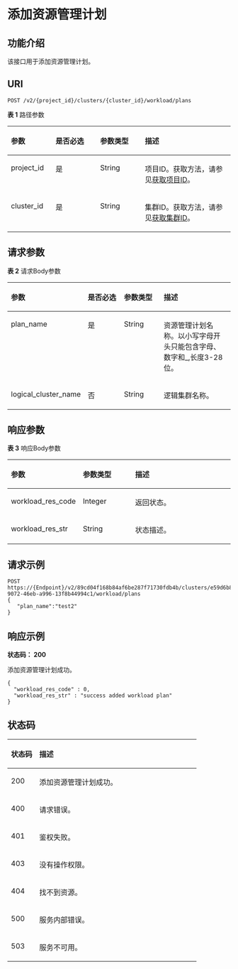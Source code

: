 # 添加资源管理计划<a name="ZH-CN_TOPIC_0000001437541673"></a>

## 功能介绍<a name="section8346144142320"></a>

该接口用于添加资源管理计划。

## URI<a name="section1135304415236"></a>

```
POST /v2/{project_id}/clusters/{cluster_id}/workload/plans
```

**表 1**  路径参数

<a name="table93646444233"></a>
<table><thead align="left"><tr id="row183603449239"><th class="cellrowborder" valign="top" width="20%" id="mcps1.2.5.1.1"><p id="p736544410236"><a name="p736544410236"></a><a name="p736544410236"></a>参数</p>
</th>
<th class="cellrowborder" valign="top" width="20%" id="mcps1.2.5.1.2"><p id="p1369244142319"><a name="p1369244142319"></a><a name="p1369244142319"></a>是否必选</p>
</th>
<th class="cellrowborder" valign="top" width="20%" id="mcps1.2.5.1.3"><p id="p18372174482312"><a name="p18372174482312"></a><a name="p18372174482312"></a>参数类型</p>
</th>
<th class="cellrowborder" valign="top" width="40%" id="mcps1.2.5.1.4"><p id="p3375744102313"><a name="p3375744102313"></a><a name="p3375744102313"></a>描述</p>
</th>
</tr>
</thead>
<tbody><tr id="row3360204432320"><td class="cellrowborder" valign="top" width="20%" headers="mcps1.2.5.1.1 "><p id="p637954419232"><a name="p637954419232"></a><a name="p637954419232"></a>project_id</p>
</td>
<td class="cellrowborder" valign="top" width="20%" headers="mcps1.2.5.1.2 "><p id="p1238384482319"><a name="p1238384482319"></a><a name="p1238384482319"></a>是</p>
</td>
<td class="cellrowborder" valign="top" width="20%" headers="mcps1.2.5.1.3 "><p id="p14386244192311"><a name="p14386244192311"></a><a name="p14386244192311"></a>String</p>
</td>
<td class="cellrowborder" valign="top" width="40%" headers="mcps1.2.5.1.4 "><p id="p10390444192319"><a name="p10390444192319"></a><a name="p10390444192319"></a>项目ID。获取方法，请参见<a href="获取项目ID.md">获取项目ID</a>。</p>
</td>
</tr>
<tr id="row3360154402313"><td class="cellrowborder" valign="top" width="20%" headers="mcps1.2.5.1.1 "><p id="p1139434414231"><a name="p1139434414231"></a><a name="p1139434414231"></a>cluster_id</p>
</td>
<td class="cellrowborder" valign="top" width="20%" headers="mcps1.2.5.1.2 "><p id="p7397104482315"><a name="p7397104482315"></a><a name="p7397104482315"></a>是</p>
</td>
<td class="cellrowborder" valign="top" width="20%" headers="mcps1.2.5.1.3 "><p id="p12400124412318"><a name="p12400124412318"></a><a name="p12400124412318"></a>String</p>
</td>
<td class="cellrowborder" valign="top" width="40%" headers="mcps1.2.5.1.4 "><p id="p1240313444236"><a name="p1240313444236"></a><a name="p1240313444236"></a>集群ID。获取方法，请参见<a href="获取集群ID.md">获取集群ID</a>。</p>
</td>
</tr>
</tbody>
</table>

## 请求参数<a name="section54077448238"></a>

**表 2**  请求Body参数

<a name="zh-cn_topic_0000001437538253_FormDataParameter"></a>
<table><thead align="left"><tr id="row74121244142319"><th class="cellrowborder" valign="top" width="20%" id="mcps1.2.5.1.1"><p id="p13418204418232"><a name="p13418204418232"></a><a name="p13418204418232"></a>参数</p>
</th>
<th class="cellrowborder" valign="top" width="20%" id="mcps1.2.5.1.2"><p id="p2421444182317"><a name="p2421444182317"></a><a name="p2421444182317"></a>是否必选</p>
</th>
<th class="cellrowborder" valign="top" width="20%" id="mcps1.2.5.1.3"><p id="p164251544192314"><a name="p164251544192314"></a><a name="p164251544192314"></a>参数类型</p>
</th>
<th class="cellrowborder" valign="top" width="40%" id="mcps1.2.5.1.4"><p id="p12428154482311"><a name="p12428154482311"></a><a name="p12428154482311"></a>描述</p>
</th>
</tr>
</thead>
<tbody><tr id="row14412124411233"><td class="cellrowborder" valign="top" width="20%" headers="mcps1.2.5.1.1 "><p id="p1844484410231"><a name="p1844484410231"></a><a name="p1844484410231"></a>plan_name</p>
</td>
<td class="cellrowborder" valign="top" width="20%" headers="mcps1.2.5.1.2 "><p id="p15447644182311"><a name="p15447644182311"></a><a name="p15447644182311"></a>是</p>
</td>
<td class="cellrowborder" valign="top" width="20%" headers="mcps1.2.5.1.3 "><p id="p0451944202311"><a name="p0451944202311"></a><a name="p0451944202311"></a>String</p>
</td>
<td class="cellrowborder" valign="top" width="40%" headers="mcps1.2.5.1.4 "><p id="p13455134422312"><a name="p13455134422312"></a><a name="p13455134422312"></a>资源管理计划名称。以小写字母开头只能包含字母、数字和_,长度3-28位。</p>
</td>
</tr>
<tr id="row14412244112312"><td class="cellrowborder" valign="top" width="20%" headers="mcps1.2.5.1.1 "><p id="p1245884422314"><a name="p1245884422314"></a><a name="p1245884422314"></a>logical_cluster_name</p>
</td>
<td class="cellrowborder" valign="top" width="20%" headers="mcps1.2.5.1.2 "><p id="p1146118441237"><a name="p1146118441237"></a><a name="p1146118441237"></a>否</p>
</td>
<td class="cellrowborder" valign="top" width="20%" headers="mcps1.2.5.1.3 "><p id="p146416446235"><a name="p146416446235"></a><a name="p146416446235"></a>String</p>
</td>
<td class="cellrowborder" valign="top" width="40%" headers="mcps1.2.5.1.4 "><p id="p446754452313"><a name="p446754452313"></a><a name="p446754452313"></a>逻辑集群名称。</p>
</td>
</tr>
</tbody>
</table>

## 响应参数<a name="section747074492318"></a>

**表 3**  响应Body参数

<a name="table59708355715"></a>
<table><thead align="left"><tr id="row897033515715"><th class="cellrowborder" valign="top" width="25%" id="mcps1.2.4.1.1"><p id="p7970635574"><a name="p7970635574"></a><a name="p7970635574"></a>参数</p>
</th>
<th class="cellrowborder" valign="top" width="25%" id="mcps1.2.4.1.2"><p id="p19708359712"><a name="p19708359712"></a><a name="p19708359712"></a>参数类型</p>
</th>
<th class="cellrowborder" valign="top" width="50%" id="mcps1.2.4.1.3"><p id="p59709356714"><a name="p59709356714"></a><a name="p59709356714"></a>描述</p>
</th>
</tr>
</thead>
<tbody><tr id="row597063518718"><td class="cellrowborder" valign="top" width="25%" headers="mcps1.2.4.1.1 "><p id="p097073510710"><a name="p097073510710"></a><a name="p097073510710"></a>workload_res_code</p>
</td>
<td class="cellrowborder" valign="top" width="25%" headers="mcps1.2.4.1.2 "><p id="p169710357711"><a name="p169710357711"></a><a name="p169710357711"></a>Integer</p>
</td>
<td class="cellrowborder" valign="top" width="50%" headers="mcps1.2.4.1.3 "><p id="p93549181684"><a name="p93549181684"></a><a name="p93549181684"></a>返回状态。</p>
</td>
</tr>
<tr id="row199715357717"><td class="cellrowborder" valign="top" width="25%" headers="mcps1.2.4.1.1 "><p id="p697116351674"><a name="p697116351674"></a><a name="p697116351674"></a>workload_res_str</p>
</td>
<td class="cellrowborder" valign="top" width="25%" headers="mcps1.2.4.1.2 "><p id="p9971735577"><a name="p9971735577"></a><a name="p9971735577"></a>String</p>
</td>
<td class="cellrowborder" valign="top" width="50%" headers="mcps1.2.4.1.3 "><p id="p199719351379"><a name="p199719351379"></a><a name="p199719351379"></a>状态描述。</p>
</td>
</tr>
</tbody>
</table>

## 请求示例<a name="section34771244112319"></a>

```
POST https://{Endpoint}/v2/89cd04f168b84af6be287f71730fdb4b/clusters/e59d6b86-9072-46eb-a996-13f8b44994c1/workload/plans
{
   "plan_name":"test2"
}
```

## 响应示例<a name="section16487104412236"></a>

**状态码： 200**

添加资源管理计划成功。

```
{
  "workload_res_code" : 0,
  "workload_res_str" : "success added workload plan"
}
```

## 状态码<a name="section3509154412234"></a>

<a name="zh-cn_topic_0000001437538253_status_code"></a>
<table><thead align="left"><tr id="row13515144414235"><th class="cellrowborder" valign="top" width="15%" id="mcps1.1.3.1.1"><p id="p175201449235"><a name="p175201449235"></a><a name="p175201449235"></a>状态码</p>
</th>
<th class="cellrowborder" valign="top" width="85%" id="mcps1.1.3.1.2"><p id="p1524844122313"><a name="p1524844122313"></a><a name="p1524844122313"></a>描述</p>
</th>
</tr>
</thead>
<tbody><tr id="row7516044142310"><td class="cellrowborder" valign="top" width="15%" headers="mcps1.1.3.1.1 "><p id="p35277444232"><a name="p35277444232"></a><a name="p35277444232"></a>200</p>
</td>
<td class="cellrowborder" valign="top" width="85%" headers="mcps1.1.3.1.2 "><p id="p1853017446236"><a name="p1853017446236"></a><a name="p1853017446236"></a>添加资源管理计划成功。</p>
</td>
</tr>
<tr id="row185169447236"><td class="cellrowborder" valign="top" width="15%" headers="mcps1.1.3.1.1 "><p id="p7534444122317"><a name="p7534444122317"></a><a name="p7534444122317"></a>400</p>
</td>
<td class="cellrowborder" valign="top" width="85%" headers="mcps1.1.3.1.2 "><p id="p753819441231"><a name="p753819441231"></a><a name="p753819441231"></a>请求错误。</p>
</td>
</tr>
<tr id="row3516344132317"><td class="cellrowborder" valign="top" width="15%" headers="mcps1.1.3.1.1 "><p id="p5541544142319"><a name="p5541544142319"></a><a name="p5541544142319"></a>401</p>
</td>
<td class="cellrowborder" valign="top" width="85%" headers="mcps1.1.3.1.2 "><p id="p175461744142320"><a name="p175461744142320"></a><a name="p175461744142320"></a>鉴权失败。</p>
</td>
</tr>
<tr id="row1051619448231"><td class="cellrowborder" valign="top" width="15%" headers="mcps1.1.3.1.1 "><p id="p055054416236"><a name="p055054416236"></a><a name="p055054416236"></a>403</p>
</td>
<td class="cellrowborder" valign="top" width="85%" headers="mcps1.1.3.1.2 "><p id="p8553194402315"><a name="p8553194402315"></a><a name="p8553194402315"></a>没有操作权限。</p>
</td>
</tr>
<tr id="row25161844142319"><td class="cellrowborder" valign="top" width="15%" headers="mcps1.1.3.1.1 "><p id="p125561844142314"><a name="p125561844142314"></a><a name="p125561844142314"></a>404</p>
</td>
<td class="cellrowborder" valign="top" width="85%" headers="mcps1.1.3.1.2 "><p id="p656010446235"><a name="p656010446235"></a><a name="p656010446235"></a>找不到资源。</p>
</td>
</tr>
<tr id="row1351674419232"><td class="cellrowborder" valign="top" width="15%" headers="mcps1.1.3.1.1 "><p id="p056314415236"><a name="p056314415236"></a><a name="p056314415236"></a>500</p>
</td>
<td class="cellrowborder" valign="top" width="85%" headers="mcps1.1.3.1.2 "><p id="p556724413230"><a name="p556724413230"></a><a name="p556724413230"></a>服务内部错误。</p>
</td>
</tr>
<tr id="row551684492320"><td class="cellrowborder" valign="top" width="15%" headers="mcps1.1.3.1.1 "><p id="p8570154422314"><a name="p8570154422314"></a><a name="p8570154422314"></a>503</p>
</td>
<td class="cellrowborder" valign="top" width="85%" headers="mcps1.1.3.1.2 "><p id="p135741744192317"><a name="p135741744192317"></a><a name="p135741744192317"></a>服务不可用。</p>
</td>
</tr>
</tbody>
</table>

